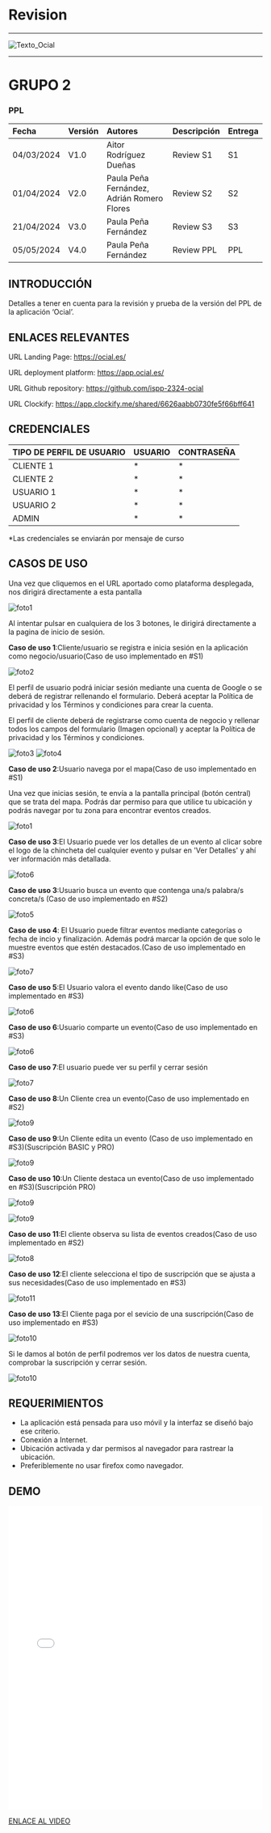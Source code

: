 ﻿# Revision
---

<MDXLayout>
  <img src="https://github.com/ispp-2324-ocial/KB/blob/main/assets/Texto_Ocial.png?raw=true" alt="Texto_Ocial" className="img-centered img-custom-height" />
</MDXLayout>

---

# GRUPO 2


### PPL

|Fecha|Versión|Autores|Descripción |Entrega|
| :- | :- |:-| :- | :- |
|04/03/2024|V1.0|Aitor Rodríguez Dueñas |Review S1|S1|
|01/04/2024|V2.0|Paula Peña Fernández, Adrián Romero Flores | Review S2|S2|
|21/04/2024|V3.0|Paula Peña Fernández| Review S3|S3|
|05/05/2024|V4.0|Paula Peña Fernández| Review PPL|PPL|


## INTRODUCCIÓN

Detalles a tener en cuenta para la revisión y prueba de la versión del PPL de la aplicación ‘Ocial’.


## ENLACES RELEVANTES

URL Landing Page: <https://ocial.es/> 

URL deployment platform: <https://app.ocial.es/> 

URL Github repository: <https://github.com/ispp-2324-ocial> 

URL Clockify: <https://app.clockify.me/shared/6626aabb0730fe5f66bff641> 

## CREDENCIALES

|TIPO DE PERFIL DE USUARIO|USUARIO|CONTRASEÑA|
| :- | :- | :- |
|CLIENTE 1|*|*|
|CLIENTE 2|*|*|
|USUARIO 1|*|*|
|USUARIO 2|*|*|
|ADMIN|*|*|


*Las credenciales se enviarán por mensaje de curso

## CASOS DE USO
Una vez que cliquemos en el URL aportado como plataforma desplegada, nos dirigirá directamente a esta pantalla

![foto1](../../static/img/inicio.png)

Al intentar pulsar en cualquiera de los 3 botones, le dirigirá directamente a la pagina de inicio de sesión.

**Caso de uso 1**:Cliente/usuario se registra e inicia sesión en la aplicación como negocio/usuario(Caso de uso implementado en #S1)

![foto2](../../static/img/login.jpg)

El perfil de usuario podrá iniciar sesión mediante una cuenta de Google o se deberá de registrar rellenando el formulario. Deberá aceptar la Política de privacidad y los Términos y condiciones para crear la cuenta.

El perfil de cliente deberá de registrarse como cuenta de negocio y rellenar todos los campos del formulario (Imagen opcional) y aceptar la Política de privacidad y los Términos y condiciones. 

![foto3](../../static/img/registeruser.jpg)
![foto4](../../static/img/registerclient.jpg)


**Caso de uso 2**:Usuario navega por el mapa(Caso de uso implementado en #S1)


Una vez que inicias sesión, te envía a la pantalla principal (botón central) que se trata del mapa. Podrás dar permiso para que utilice tu ubicación y podrás navegar por tu zona para encontrar eventos creados.

![foto1](../../static/img/land.jpg)

**Caso de uso 3**:El Usuario puede ver los detalles de un evento al clicar sobre el logo de la chincheta del cualquier evento y pulsar en 'Ver Detalles' y ahí ver información más detallada. 

![foto6](../../static/img/detailsevento.jpg)

**Caso de uso 3**:Usuario busca un evento que contenga una/s palabra/s concreta/s (Caso de uso implementado en #S2)


![foto5](../../static/img/buscar.jpg)

**Caso de uso 4**: El Usuario puede filtrar eventos mediante categorías o fecha de incio y finalización. Además podrá marcar la opción de que solo le muestre eventos que estén destacados.(Caso de uso implementado en #S3)

![foto7](../../static/img/filtrar.png)


**Caso de uso 5**:El Usuario valora el evento dando like(Caso de uso implementado en #S3)

![foto6](../../static/img/like.jpg)

**Caso de uso 6**:Usuario comparte un evento(Caso de uso implementado en #S3)

![foto6](../../static/img/compartir.jpeg)


**Caso de uso 7**:El usuario puede ver su perfil y cerrar sesión

![foto7](../../static/img/userlogout.png)



**Caso de uso 8**:Un Cliente crea un evento(Caso de uso implementado en #S2)

![foto9](../../static/img/createevent.png)


**Caso de uso 9**:Un Cliente edita un evento (Caso de uso implementado en #S3)(Suscripción BASIC y PRO)

![foto9](../../static/img/editevent.jpg)

**Caso de uso 10**:Un Cliente destaca un evento(Caso de uso implementado en #S3)(Suscripción PRO)

![foto9](../../static/img/destacar.jpg)

![foto9](../../static/img/destacado.jpg)

**Caso de uso 11**:El cliente observa su lista de eventos creados(Caso de uso implementado en #S2)

![foto8](../../static/img/detailsclient.png)


**Caso de uso 12**:El cliente selecciona el tipo de suscripción que se ajusta a sus necesidades(Caso de uso implementado en #S3)

![foto11](../../static/img/subs.png)

**Caso de uso 13**:El Cliente paga por el sevicio de una suscripción(Caso de uso implementado en #S3)

![foto10](../../static/img/pago.jpg)

Si le damos al botón de perfil podremos ver los datos de nuestra cuenta, comprobar la suscripción y cerrar sesión.

![foto10](../../static/img/dataclient.png)






## REQUERIMIENTOS
- La aplicación está pensada para uso móvil y la interfaz se diseñó bajo ese criterio.
- Conexión a Internet.
- Ubicación activada y dar permisos al navegador para rastrear la ubicación.
- Preferiblemente no usar firefox como navegador.

## DEMO

<MDXLayout>
  <embed src="/assets/files/DemoOcialS3-2d6f58995c728ff3dd33f6f628107ce3.mp4" type="video/mp4" width="100%" height="600px" />
</MDXLayout>


[ENLACE AL VIDEO](../../static/videos/DemoOcialS3.mp4)